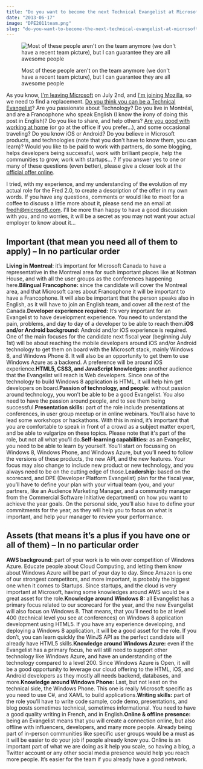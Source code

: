 ```yaml
---
title: "Do you want to become the next Technical Evangelist at Microsoft Canada?"
date: "2013-06-17"
image: "DPE2011team.png"
slug: "do-you-want-to-become-the-next-technical-evangelist-at-microsoft-canada"
---
```


<figure>

![Most of these people aren't on the team anymore (we don't have a recent team picture), but I can guarantee they are all awesome people](images/DPE2011team.png)

<figcaption>

Most of these people aren't on the team anymore (we don't have a recent team picture), but I can guarantee they are all awesome people

</figcaption>

</figure>

As you know, [I'm leaving Microsoft](http://fred.dev/im-leaving-microsoft-looking-for-a-new-opportunity/ "I’m leaving Microsoft, looking for a new opportunity") on July 2nd, and [I'm joining Mozilla](http://fred.dev/im-joining-mozilla/ "I’m joining Mozilla"), so we need to find a replacement. [Do you think you can be a Technical Evangelist](http://fred.dev/so-you-want-to-be-an-evangelist/ "So you want to be an Evangelist?")? Are you passionate about Technology? Do you live in Montréal, and are a Francophone who speak English (I know the irony of doing this post in English)? Do you like to share, and help others? [Are you good with working at home](https://fred.dev/so-you-want-to-work-at-home/ "So you want to work at home?") (or go at the office if you prefer...), and some occasional traveling? Do you know iOS or Android? Do you believe in Microsoft products, and technologies (note that you don't have to know them, you can learn)? Would you like to be paid to work with partners, do some blogging, helps developers being successful, work with brilliant people, help the communities to grow, work with startups... ? If you answer yes to one or many of these questions (even better), please give a closer look at the [official offer online](https://careers.microsoft.com/jobdetails.aspx?ss=&pg=0&so=&rw=1&jid=113162&jlang=en&pp=ss).

I tried, with my experience, and my understanding of the evolution of my actual role for the Fred 2.0, to create a description of the offer in my own words. If you have any questions, comments or would like to meet for a coffee to discuss a little more about it, please send me an email at [fredh@microsoft.com](mailto:fredh@microsoft.com). I'll be more than happy to have a good discussion with you, and no worries, it will be a secret as you may not want your actual employer to know about it...

## **Important (that mean you need all of them to apply) – In no particular order**

**Living in Montreal**: it’s important for Microsoft Canada to have a representative in the Montreal area for such important places like at Notman House, and with all the user groups as the conferences happening here.**Bilingual Francophone:** since the candidate will cover the Montreal area, and that Microsoft cares about Francophone it will be important to have a Francophone. It will also be important that the person speaks also in English, as it will have to join an English team, and cover all the rest of the Canada.**Developer experience required:** It’s very important for an Evangelist to have development experience. You need to understand the pain, problems, and day to day of a developer to be able to reach them.**iOS and/or Android background:** Android and/or iOS experience is required. One of the main focuses for the candidate next fiscal year (beginning July 1st) will be about reaching the mobile developers around iOS and/or Android technology to get them on board with the Microsoft stack, mainly Windows 8, and Windows Phone 8. It will also be an opportunity to get them to use Windows Azure as a backend. A preference will be around iOS experience.**HTML5, CSS3, and JavaScript knowledges:** another audience that the Evangelist will reach is Web developers. Since one of the technology to build Windows 8 application is HTML, it will help him get developers on board.**Passion of technology, and people:** without passion around technology, you won’t be able to be a good Evangelist. You also need to have the passion around people, and to see them being successful.**Presentation skills:** part of the role include presentations at conferences, in user group meetup or in online webinars. You’ll also have to lead some workshops or hackathons. With this in mind, it’s important that you are comfortable to speak in front of a crowd as a subject matter expert, and be able to vulgarize on these topics. Please note that it's part of the role, but not all what you'll do.**Self-learning capabilities:** as an Evangelist, you need to be able to learn by yourself. You’ll start on focussing on Windows 8, Windows Phone, and Windows Azure, but you’ll need to follow the versions of these products, the new API, and the new features. Your focus may also change to include new product or new technology, and you always need to be on the cutting edge of those.**Leadership:** based on the scorecard, and DPE (Developer Platform Evangelist) plan for the fiscal year, you’ll have to define your plan with your virtual team (you, and your partners, like an Audience Marketing Manager, and a community manager from the Commercial Software Initiative department) on how you want to achieve the year goals. On the personal side, you’ll also have to define your commitments for the year, as they will help you to focus on what is important, and help your manager to review your performance.

## **Assets (that means it’s a plus if you have one or all of them) – In no particular order**

**AWS background:** part of your work is to win over competition of Windows Azure. Educate people about Cloud Computing, and letting them know about Windows Azure will be part of your day to day. Since Amazon is one of our strongest competitors, and more important, is probably the biggest one when it comes to Startups. Since startups, and the cloud is very important at Microsoft, having some knowledges around AWS would be a great asset for the role.**Knowledge around Windows 8:** all Evangelist has a primary focus related to our scorecard for the year, and the new Evangelist will also focus on Windows 8. That means, that you’ll need to be at level 400 (technical level you see at conferences) on Windows 8 application development using HTML5. If you have any experience developing, and deploying a Windows 8 application, it will be a good asset for the role. If you don’t, you can learn quickly the WinJS API as the perfect candidate will already have HTML5 skills.**Knowledge around Windows Azure:** even if the Evangelist has a primary focus, he will still need to support other technology like Windows Azure, and have an understanding of the technology compared to a level 200. Since Windows Azure is Open, it will be a good opportunity to leverage our cloud offering to the HTML, iOS, and Android developers as they mostly all needs backend, databases, and more.**Knowledge around Windows Phone:** Last, but not least on the technical side, the Windows Phone. This one is really Microsoft specific as you need to use C#, and XAML to build applications.**Writing skills:** part of the role you’ll have to write code sample, code demo, presentations, and blog posts sometimes technical, sometimes informational. You need to have a good quality writing in French, and in English.**Online & offline presence:** being an Evangelist means that you will create a connection online, but also offline with influencers, developers, and many more people. Already being part of in-person communities like specific user groups would be a must as it will be easier to do your job if people already know you. Online is an important part of what we are doing as it help you scale, so having a blog, a Twitter account or any other social media presence would help you reach more people. It’s easier for the team if you already have a good network.
